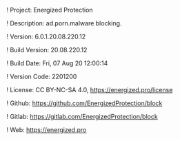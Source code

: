 ! Project: Energized Protection

! Description: ad.porn.malware blocking.

! Version: 6.0.1.20.08.220.12

! Build Version: 20.08.220.12

! Build Date: Fri, 07 Aug 20 12:00:14

! Version Code: 2201200

! License: CC BY-NC-SA 4.0, https://energized.pro/license

! Github: https://github.com/EnergizedProtection/block

! Gitlab: https://gitlab.com/EnergizedProtection/block


! Web: https://energized.pro
